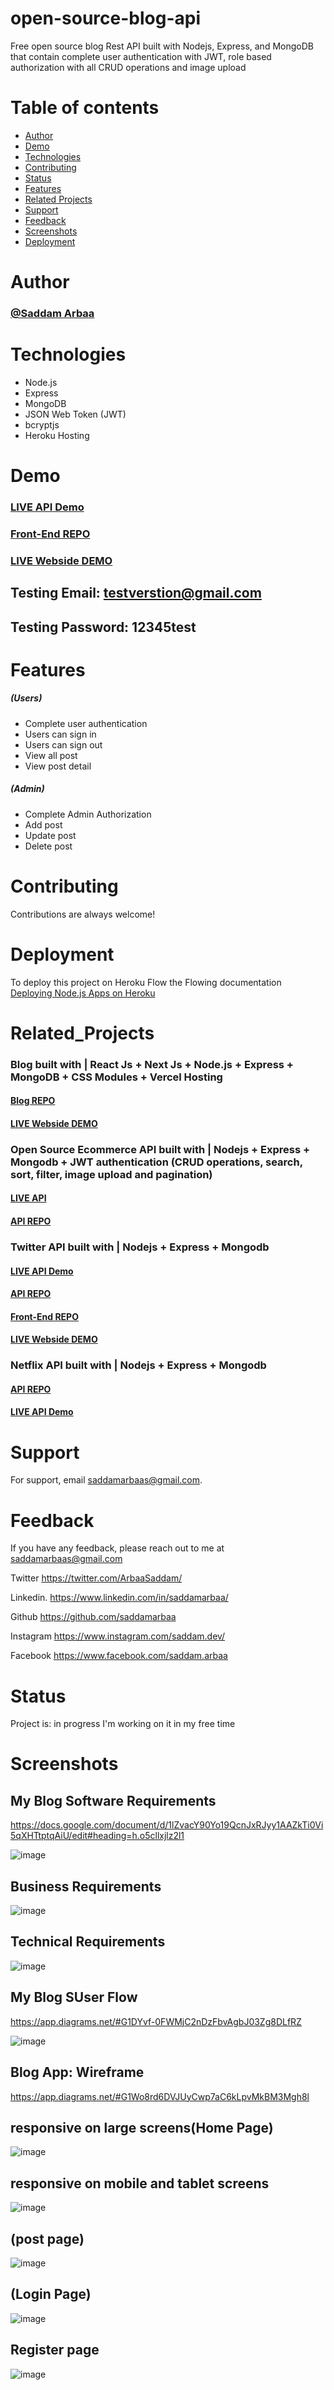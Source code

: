# open-source-blog-api
Free open source blog Rest API built with Nodejs, Express, and MongoDB that contain complete user authentication with JWT, role based authorization with all CRUD operations and image upload 

# Table of contents

-  [Author](#Author)
-  [Demo](#Demo)
-  [Technologies](#Technologies)
-  [Contributing](#Contributing)
-  [Status](#status)
-  [Features](#Features)
-  [Related Projects](#Related_Projects)
-  [Support](#Support)
-  [Feedback](#Feedback)
-  [Screenshots](#Screenshots)
-  [Deployment](#Deployment)

# Author

### <a href="https://github.com/saddamarbaa">@Saddam Arbaa</a>

# Technologies

-  Node.js
-  Express
-  MongoDB
-  JSON Web Token (JWT)
-  bcryptjs
-  Heroku Hosting


# Demo

###  <a href="https://blog-post-api-sadam.herokuapp.com/">LIVE API Demo</a>
###  <a href="https://github.com/saddamarbaa/blog-post-front-end-vanillaJS">Front-End REPO</a>
###  <a href="https://saddamarbaa-blog.netlify.app/">LIVE Webside DEMO </a>
##   Testing Email:      testverstion@gmail.com
##   Testing Password:    12345test


# Features

##### (Users)
-  Complete user authentication 
-  Users can sign in
-  Users can  sign out
-  View all post
-  View post detail

##### (Admin)
-  Complete Admin Authorization
-  Add post
-  Update post
-  Delete post



# Contributing

Contributions are always welcome!


# Deployment
To deploy this project on Heroku Flow the Flowing documentation <a href="https://devcenter.heroku.com/articles/deploying-nodejs">Deploying Node.js Apps on Heroku</a>

# Related_Projects


###  Blog built with | React Js + Next Js + Node.js + Express + MongoDB + CSS Modules + Vercel Hosting 

#### <a href="https://github.com/saddamarbaa/blog-post-next-js">Blog REPO</a>
####  <a href="https://saddam-blog.vercel.app/">LIVE Webside DEMO </a>



### Open Source Ecommerce API built with | Nodejs + Express + Mongodb + JWT authentication (CRUD operations, search, sort, filter, image upload and pagination)

#### <a href="https://saddam-rest-api.herokuapp.com/">LIVE API</a>
#### <a href="https://github.com/saddamarbaa/node-express-rest-api">API REPO</a>



### Twitter API built with | Nodejs + Express + Mongodb  

####  <a href="https://twitter-clone-app-saddam.herokuapp.com/">LIVE API Demo</a>
#### <a href="https://github.com/saddamarbaa/twitter-clone-api">API REPO</a>
####  <a href="https://github.com/saddamarbaa/twitter-clone-app">Front-End REPO</a>
####  <a href="https://twitter-clone-saddam.netlify.app/">LIVE Webside DEMO </a>




### Netflix API built with | Nodejs + Express + Mongodb  

#### <a href="https://github.com/saddamarbaa/netflix-clone-api">API REPO</a>
####  <a href="https://nefilx-saddam.herokuapp.com/">LIVE API Demo</a>




# Support

For support, email saddamarbaas@gmail.com.

# Feedback

If you have any feedback, please reach out to me at saddamarbaas@gmail.com

Twitter
https://twitter.com/ArbaaSaddam/

Linkedin.
https://www.linkedin.com/in/saddamarbaa/

Github
https://github.com/saddamarbaa

Instagram
https://www.instagram.com/saddam.dev/

Facebook
https://www.facebook.com/saddam.arbaa



# Status

Project is: in progress I'm working on it in my free time


# Screenshots


## My Blog Software Requirements
https://docs.google.com/document/d/1lZvacY90Yo19QcnJxRJyy1AAZkTi0Vi5qXHTtptqAiU/edit#heading=h.o5cllxjlz2l1

![image](https://user-images.githubusercontent.com/51326421/111891042-f857f580-8a21-11eb-8bb9-310f0c666f91.png)

## Business Requirements

![image](https://user-images.githubusercontent.com/51326421/111891112-b4192500-8a22-11eb-92e9-20854d336b57.png)



## Technical Requirements

![image](https://user-images.githubusercontent.com/51326421/111891149-33a6f400-8a23-11eb-9f98-bea822a938f3.png)



## My Blog SUser Flow
https://app.diagrams.net/#G1DYvf-0FWMjC2nDzFbvAgbJ03Zg8DLfRZ

![image](https://user-images.githubusercontent.com/51326421/111890990-5b955800-8a21-11eb-89db-3f552bd8f7ff.png)


## Blog App: Wireframe
https://app.diagrams.net/#G1Wo8rd6DVJUyCwp7aC6kLpvMkBM3Mgh8l



## responsive on large screens(Home Page)

![image](https://user-images.githubusercontent.com/51326421/117005056-01baca00-ad11-11eb-919d-37701ad65731.png)



## responsive on mobile and tablet screens
![image](https://user-images.githubusercontent.com/51326421/117004584-6aee0d80-ad10-11eb-80c9-2fdffdbd995a.png)



## (post page)

![image](https://user-images.githubusercontent.com/51326421/117005580-9e7d6780-ad11-11eb-90e4-864b658276d3.png)



## (Login Page)

![image](https://user-images.githubusercontent.com/51326421/117006629-df29b080-ad12-11eb-9999-504d042cd81d.png)



## Register page

![image](https://user-images.githubusercontent.com/51326421/117006719-f9fc2500-ad12-11eb-8746-bf5cbb8aec14.png)
